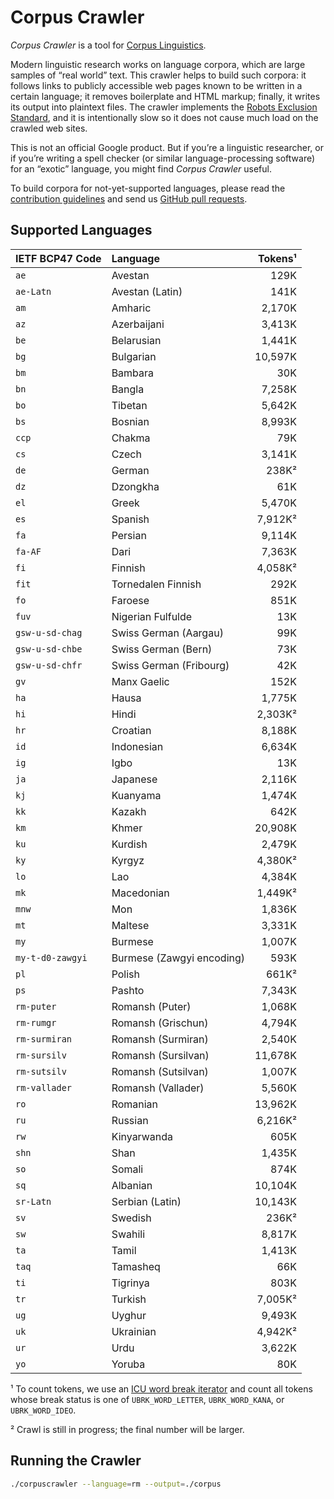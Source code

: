 # Corpus Crawler

_Corpus Crawler_ is a tool for
[Corpus Linguistics](https://en.wikipedia.org/wiki/Corpus_linguistics).

Modern linguistic research works on language corpora, which are large samples of
“real world” text.  This crawler helps to build such corpora: it follows links
to publicly accessible web pages known to be written in a certain language; it
removes boilerplate and HTML markup; finally, it writes its output into
plaintext files.  The crawler implements the
[Robots Exclusion Standard](https://en.wikipedia.org/wiki/Robots_exclusion_standard),
and it is intentionally slow so it does not cause much load on the crawled
web sites.

This is not an official Google product.  But if you’re a linguistic researcher,
or if you’re writing a spell checker (or similar language-processing software)
for an “exotic” language, you might find _Corpus Crawler_ useful.

To build corpora for not-yet-supported languages, please read the
[contribution guidelines](./CONTRIBUTING.md) and send us
[GitHub pull requests](https://help.github.com/categories/collaborating-with-issues-and-pull-requests/).



## Supported Languages

| IETF BCP47 Code     | Language                     |  Tokens¹ |
| :------------------ | :--------------------------- | -------: |
| `ae`                | Avestan                      |    129K  |
| `ae-Latn`           | Avestan (Latin)              |    141K  |
| `am`                | Amharic                      |  2,170K  |
| `az`                | Azerbaijani                  |  3,413K  |
| `be`                | Belarusian                   |  1,441K  |
| `bg`                | Bulgarian                    | 10,597K  |
| `bm`                | Bambara                      |     30K  |
| `bn`                | Bangla                       |  7,258K  |
| `bo`                | Tibetan                      |  5,642K  |
| `bs`                | Bosnian                      |  8,993K  |
| `ccp`               | Chakma                       |     79K  |
| `cs`                | Czech                        |  3,141K  |
| `de`                | German                       |    238K² |
| `dz`                | Dzongkha                     |     61K  |
| `el`                | Greek                        |  5,470K  |
| `es`                | Spanish                      |  7,912K² |
| `fa`                | Persian                      |  9,114K  |
| `fa-AF`             | Dari                         |  7,363K  |
| `fi`                | Finnish                      |  4,058K² |
| `fit`               | Tornedalen Finnish           |    292K  |
| `fo`                | Faroese                      |    851K  |
| `fuv`               | Nigerian Fulfulde            |     13K  |
| `gsw-u-sd-chag`    | Swiss German (Aargau)        |     99K  |
| `gsw-u-sd-chbe`    | Swiss German (Bern)          |     73K  |
| `gsw-u-sd-chfr`    | Swiss German (Fribourg)      |     42K  |
| `gv`                | Manx Gaelic                  |    152K  |
| `ha`                | Hausa                        |  1,775K  |
| `hi`                | Hindi                        |  2,303K² |
| `hr`                | Croatian                     |  8,188K  |
| `id`                | Indonesian                   |  6,634K  |
| `ig`                | Igbo                         |     13K  |
| `ja`                | Japanese                     |  2,116K  |
| `kj`                | Kuanyama                     |  1,474K  |
| `kk`                | Kazakh                       |    642K  |
| `km`                | Khmer                        | 20,908K  |
| `ku`                | Kurdish                      |  2,479K  |
| `ky`                | Kyrgyz                       |  4,380K² |
| `lo`                | Lao                          |  4,384K  |
| `mk`                | Macedonian                   |  1,449K² |
| `mnw`               | Mon                          |  1,836K  |
| `mt`                | Maltese                      |  3,331K  |
| `my`                | Burmese                      |  1,007K  |
| `my-t-d0-zawgyi`    | Burmese (Zawgyi encoding)    |    593K  |
| `pl`                | Polish                       |    661K² |
| `ps`                | Pashto                       |  7,343K  |
| `rm-puter`          | Romansh (Puter)              |  1,068K  |
| `rm-rumgr`          | Romansh (Grischun)           |  4,794K  |
| `rm-surmiran`       | Romansh (Surmiran)           |  2,540K  |
| `rm-sursilv`        | Romansh (Sursilvan)          | 11,678K  |
| `rm-sutsilv`        | Romansh (Sutsilvan)          |  1,007K  |
| `rm-vallader`       | Romansh (Vallader)           |  5,560K  |
| `ro`                | Romanian                     | 13,962K  |
| `ru`                | Russian                      |  6,216K² |
| `rw`                | Kinyarwanda                  |    605K  |
| `shn`               | Shan                         |  1,435K  |
| `so`                | Somali                       |    874K  |
| `sq`                | Albanian                     | 10,104K  |
| `sr-Latn`           | Serbian (Latin)              | 10,143K  |
| `sv`                | Swedish                      |    236K² |
| `sw`                | Swahili                      |  8,817K  |
| `ta`                | Tamil                        |  1,413K  |
| `taq`               | Tamasheq                     |     66K  |
| `ti`                | Tigrinya                     |    803K  |
| `tr`                | Turkish                      |  7,005K² |
| `ug`                | Uyghur                       |  9,493K  |
| `uk`                | Ukrainian                    |  4,942K² |
| `ur`                | Urdu                         |  3,622K  |
| `yo`                | Yoruba                       |     80K  |

¹ To count tokens, we use an [ICU word break iterator](http://userguide.icu-project.org/boundaryanalysis#TOC-Word-Boundary) and count all tokens whose break status is one of `UBRK_WORD_LETTER`, `UBRK_WORD_KANA`, or `UBRK_WORD_IDEO`.

² Crawl is still in progress; the final number will be larger.


## Running the Crawler

```sh
./corpuscrawler --language=rm --output=./corpus
```
